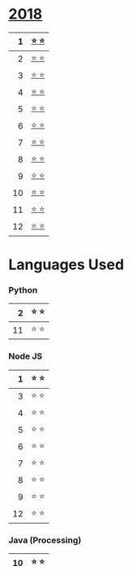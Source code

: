 # [2018](https://adventofcode.com/2018 "2018 puzzle calendar")
1	|	[:star: :star:](https://adventofcode.com/2018/day/1 "see puzzle")
--: | :--
2	|	[:star: :star:](https://adventofcode.com/2018/day/2 "see puzzle")
3	|	[:star: :star:](https://adventofcode.com/2018/day/3 "see puzzle")
4	|	[:star: :star:](https://adventofcode.com/2018/day/4 "see puzzle")
5	|	[:star: :star:](https://adventofcode.com/2018/day/5 "see puzzle")
6	|	[:star: :star:](https://adventofcode.com/2018/day/6 "see puzzle")
7	|	[:star: :star:](https://adventofcode.com/2018/day/7 "see puzzle")
8	|	[:star: :star:](https://adventofcode.com/2018/day/8 "see puzzle")
9	|	[:star: :star:](https://adventofcode.com/2018/day/9 "see puzzle")
10	|	[:star: :star:](https://adventofcode.com/2018/day/10 "see puzzle")
11	|	[:star: :star:](https://adventofcode.com/2018/day/11 "see puzzle")
12	|	[:star: :star:](https://adventofcode.com/2018/day/12 "see puzzle")

# Languages Used
### Python
2	|	:star: :star:
--: | :--
11	|	:star: :star:

### Node JS

1	|	:star: :star:
--: | :--
3	|	:star: :star:
4	|	:star: :star:
5	|	:star: :star:
6	|	:star: :star:
7	|	:star: :star:
8	|	:star: :star:
9 	|	:star: :star:
12	|	:star: :star:

### Java (Processing)
10	|	:star: :star:
--: | :--
